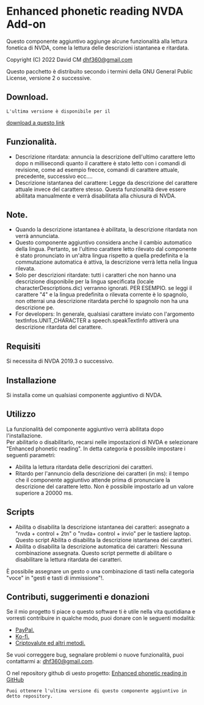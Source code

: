 # Enhanced phonetic reading NVDA Add-on #
Questo componente aggiuntivo aggiunge alcune funzionalità alla lettura fonetica di NVDA, come la lettura delle descrizioni istantanea e ritardata.

Copyright (C) 2022 David CM <dhf360@gmail.com>

Questo pacchetto è distribuito secondo i termini della GNU General Public License, versione 2 o successive.

## Download.
	L'ultima versione è disponibile per il
[download a questo link](https://davidacm.github.io/getlatest/gh/davidacm/EnhancedPhoneticReading/?index=1)

## Funzionalità.

* Descrizione ritardata: annuncia la descrizione dell'ultimo carattere letto dopo n millisecondi quanto il carattere è stato letto con i comandi di revisione, come ad esempio frecce, comandi di carattere attuale, precedente, successivo ecc....  
* Descrizione istantanea del carattere: Legge da descrizione del carattere attuale invece del carattere stesso. Questa funzionalità deve essere abilitata manualmente e verrà disabilitata alla chiusura di NVDA.

## Note.

* Quando la descrizione istantanea è abilitata, la descrizione ritardata non verrà annunciata.
* Questo componente aggiuntivo considera anche il cambio automatico della lingua. Pertanto, se l'ultimo carattere letto rilevato dal componente è stato pronunciato in un'altra lingua rispetto a quella predefinita e la commutazione automatica  è attiva, la descrizione verrà letta nella lingua rilevata.
* Solo per descrizioni ritardate: tutti i caratteri che non hanno una descrizione disponibile per la lingua specificata (locale characterDescriptions.dic) verranno ignorati. PER ESEMPIO. se leggi il carattere "4" e la lingua predefinita o rilevata corrente è lo spagnolo, non otterrai una descrizione ritardata perché lo spagnolo non ha una descrizione pe.
* For developers: In generale, qualsiasi carattere inviato con l'argomento textInfos.UNIT_CHARACTER a speech.speakTextInfo attiverà una descrizione ritardata del carattere.

## Requisiti
  Si necessita di NVDA 2019.3 o successivo.

## Installazione
  Si installa come un qualsiasi componente aggiuntivo di NVDA.

## Utilizzo
  La funzionalità del componente aggiuntivo verrà abilitata dopo l'installazione.  
  Per abilitarlo o disabilitarlo, recarsi nelle impostazioni di NVDA e selezionare "Enhanced phonetic reading". In detta categoria è possibile impostare i seguenti parametri:

* Abilita la lettura ritardata delle descrizioni dei caratteri.
* Ritardo per l'annuncio della descrizione dei caratteri (in ms): il tempo che il componente aggiuntivo attende prima di pronunciare la descrizione del carattere letto. Non è possibile impostarlo ad un valore superiore a 20000 ms.

## Scripts

* Abilita o disabilita la descrizione istantanea dei caratteri: assegnato a "nvda + control + 2tn" o "nvda+ control + invio" per le tastiere laptop. Questo script Abilita o disabilita la descrizione istantanea dei caratteri.
* Abilita o disabilita la descrizione automatica dei caratteri: Nessuna combinazione assegnata. Questo script permette di abilitare o disabilitare la lettura ritardata dei caratteri.  

È possibile assegnare un gesto o una combinazione di tasti nella categoria "voce" in "gesti e tasti di immissione"!.

## Contributi, suggerimenti e donazioni

Se il mio progetto ti piace o questo software ti è utile nella vita quotidiana e vorresti contribuire in qualche modo, puoi donare con le seguenti modalità:

* [PayPal.](https://paypal.me/davicm)
* [Ko-fi.](https://ko-fi.com/davidacm)
* [Criptovalute ed altri metodi.](https://davidacm.github.io/donations/)

Se vuoi correggere bug, segnalare problemi o nuove funzionalità, puoi contattarmi a: <dhf360@gmail.com>.

  O nel repository  github di uesto progetto:
  [Enhanced phonetic reading in GitHub](https://github.com/davidacm/enhancedphoneticreading)

    Puoi ottenere l'ultima versione di questo componente aggiuntivo in detto repository.
